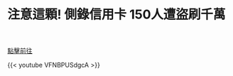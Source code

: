 # 注意這顆! 側錄信用卡 150人遭盜刷千萬

<!--more-->
<!--25-->
<br><br/>
[點擊前往](https://www.youtube.com/watch?v=VFNBPUSdgcA)

{{< youtube VFNBPUSdgcA >}}

